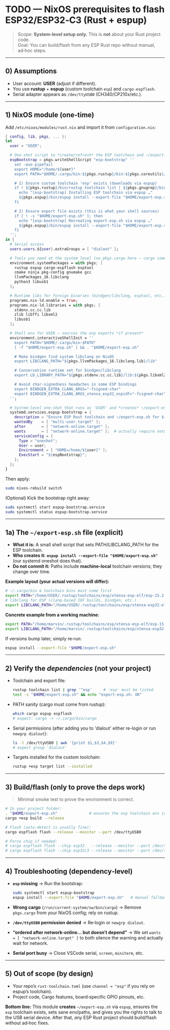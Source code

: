 # TODO — NixOS prerequisites to flash ESP32/ESP32‑C3 (Rust + espup)

> Scope: **System‑level setup only.** This is **not** about your Rust project code.  
> Goal: You can build/flash from any ESP Rust repo without manual, ad‑hoc steps.

---

## 0) Assumptions
- User account: **USER** (adjust if different).
- You use **rustup** + **espup** (custom toolchain `esp`) and `cargo-espflash`.
- Serial adapter appears as `/dev/ttyUSB0` (CH340/CP210x/etc.).

---

## 1) NixOS module (one‑time)

Add `/etc/nixos/modules/rust.nix` and import it from `configuration.nix`:

```nix
{ config, lib, pkgs, ... }:
let
  user = "USER";

  # One‑shot script to *create/refresh* the ESP toolchain and ~/export-esp.sh
  espBootstrap = pkgs.writeShellScript "esp-bootstrap" ''
    set -euo pipefail
    export HOME="/home/${user}"
    export PATH="$HOME/.cargo/bin:${pkgs.rustup}/bin:${pkgs.coreutils}/bin:${pkgs.bash}/bin:${pkgs.gnugrep}/bin"

    # 1) Ensure custom toolchain 'esp' exists (downloads via espup)
    if ! ${pkgs.rustup}/bin/rustup toolchain list | ${pkgs.gnugrep}/bin/grep -q '^esp'; then
      echo "[esp-bootstrap] Installing ESP toolchain via espup …"
      ${pkgs.espup}/bin/espup install --export-file "$HOME/export-esp.sh"
    fi

    # 2) Ensure export file exists (this is what your shell sources)
    if [ ! -s "$HOME/export-esp.sh" ]; then
      echo "[esp-bootstrap] Recreating export-esp.sh via espup …"
      ${pkgs.espup}/bin/espup install --export-file "$HOME/export-esp.sh"
    fi
  '';
in {
  # Serial access
  users.users.${user}.extraGroups = [ "dialout" ];

  # Tools you need at the system level (no pkgs.cargo here — cargo comes from rustup)
  environment.systemPackages = with pkgs; [
    rustup espup cargo-espflash esptool
    cmake ninja pkg-config gnumake gcc
    llvmPackages_16.libclang
    python3 libusb1
  ];

  # Runtime libs for foreign binaries (bindgen/libclang, esptool, etc.)
  programs.nix-ld.enable = true;
  programs.nix-ld.libraries = with pkgs; [
    stdenv.cc.cc.lib
    zlib libffi libxml2
    libusb1
  ];

  # Shell env for USER — sources the esp exports *if present*
  environment.interactiveShellInit = ''
    export PATH="$HOME/.cargo/bin:$PATH"
    [ -f "$HOME/export-esp.sh" ] && . "$HOME/export-esp.sh"

    # Make bindgen find system libclang on NixOS
    export LIBCLANG_PATH="${pkgs.llvmPackages_16.libclang.lib}/lib"

    # Conservative runtime set for bindgen/libclang
    export LD_LIBRARY_PATH="${pkgs.stdenv.cc.cc.lib}/lib:${pkgs.libxml2}/lib:${pkgs.zlib}/lib:${pkgs.libffi}/lib"

    # Avoid char‑signedness headaches in some ESP bindings
    export BINDGEN_EXTRA_CLANG_ARGS="-fsigned-char"
    export BINDGEN_EXTRA_CLANG_ARGS_xtensa_esp32_espidf="-fsigned-char"
  '';

  # System‑level one‑shot that runs as 'USER' and *creates* ~/export-esp.sh
  systemd.services.espup-bootstrap = {
    description = "Ensure ESP Rust toolchain and ~/export-esp.sh for ${user}";
    wantedBy    = [ "multi-user.target" ];
    after       = [ "network-online.target" ];
    wants       = [ "network-online.target" ];  # actually require network for downloads
    serviceConfig = {
      Type = "oneshot";
      User = user;
      Environment = [ "HOME=/home/${user}" ];
      ExecStart = "${espBootstrap}";
    };
  };
}
```

Then apply:
```bash
sudo nixos-rebuild switch
```

(Optional) Kick the bootstrap right away:
```bash
sudo systemctl start espup-bootstrap.service
sudo systemctl status espup-bootstrap.service
```

---

## 1a) The `~/export-esp.sh` file (explicit)

- **What it is:** A small shell script that sets PATH/LIBCLANG_PATH for the ESP toolchain.  
- **Who creates it:** **`espup install --export-file "$HOME/export-esp.sh"`** (our systemd oneshot does that).  
- **Do not commit it:** Paths include **machine‑local** toolchain versions; they change over time.

**Example layout (your actual versions will differ):**
```bash
# ~/.cargo/bin & toolchain bins must come first
export PATH="/home/USER/.rustup/toolchains/esp/xtensa-esp-elf/esp-15.2.0_YYYYMMDD/xtensa-esp-elf/bin:$PATH"
# libclang for ESP (clang‑based IDF builds, bindgen, etc.)
export LIBCLANG_PATH="/home/USER/.rustup/toolchains/esp/xtensa-esp32-elf-clang/esp-20.1.1_YYYYMMDD/esp-clang/lib"
```

**Concrete example from a working machine:**
```bash
export PATH="/home/marvin/.rustup/toolchains/esp/xtensa-esp-elf/esp-15.2.0_20250920/xtensa-esp-elf/bin:$PATH"
export LIBCLANG_PATH="/home/marvin/.rustup/toolchains/esp/xtensa-esp32-elf-clang/esp-20.1.1_20250829/esp-clang/lib"
```

If versions bump later, simply re‑run:
```bash
espup install --export-file "$HOME/export-esp.sh"
```

---

## 2) Verify the *dependencies* (not your project)

- Toolchain and export file:
  ```bash
  rustup toolchain list | grep '^esp'     # 'esp' must be listed
  test -s "$HOME/export-esp.sh" && echo "export-esp.sh: OK"
  ```

- PATH sanity (cargo must come from rustup):
  ```bash
  which cargo espup espflash
  # expect: cargo -> ~/.cargo/bin/cargo
  ```

- Serial permissions (after adding you to 'dialout' either re-login or run `newgrp dialout`):
  ```bash
  ls -l /dev/ttyUSB0 | awk '{print $1,$3,$4,$9}'
  # expect group 'dialout'
  ```

- Targets installed for the custom toolchain:
  ```bash
  rustup +esp target list --installed
  ```

---

## 3) Build/flash (only to prove the deps work)

> Minimal smoke test to prove the environment is correct.

```bash
# In your project folder:
. "$HOME/export-esp.sh"              # ensures the esp toolchain env is loaded
cargo +esp build --release

# Flash (auto-detect is usually fine):
cargo espflash flash --release --monitor --port /dev/ttyUSB0

# Force chip if needed:
# cargo espflash flash --chip esp32   --release --monitor --port /dev/ttyUSB0
# cargo espflash flash --chip esp32c3 --release --monitor --port /dev/ttyUSB0
```

---

## 4) Troubleshooting (dependency‑level)

- **`esp` missing** → Run the bootstrap:  
  ```bash
  sudo systemctl start espup-bootstrap
  espup install --export-file "$HOME/export-esp.sh"   # manual fallback
  ```

- **Wrong cargo** (`/run/current-system/sw/bin/cargo`) → Remove `pkgs.cargo` from your NixOS config; rely on rustup.

- **`/dev/ttyUSB0` permission denied** → Re‑login or `newgrp dialout`.

- **“ordered after network-online… but doesn’t depend”** → We set `wants = [ "network-online.target" ]` to both silence the warning and actually wait for network.

- **Serial port busy** → Close VSCode serial, `screen`, `miniterm`, etc.

---

## 5) Out of scope (by design)
- Your repo’s `rust-toolchain.toml` (use `channel = "esp"` if you rely on espup’s toolchain).
- Project code, Cargo features, board‑specific GPIO pinouts, etc.

**Bottom line:** This module **creates** `~/export-esp.sh` via `espup`, ensures the `esp` toolchain exists, sets sane env/paths, and gives you the rights to talk to the USB serial device. After that, *any* ESP Rust project should build/flash without ad‑hoc fixes.
